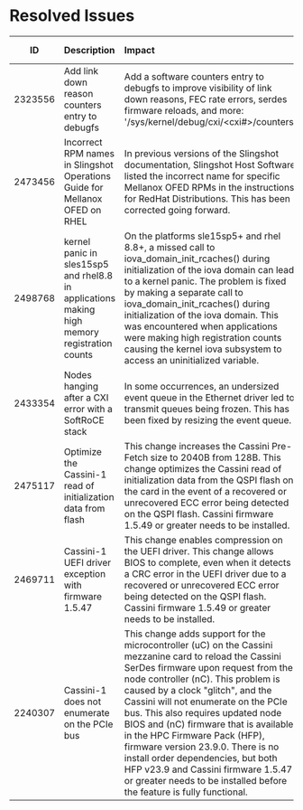 # Resolved Issues

|   ID    | Description                                                                                  | Impact                                                                                                                                                                                                                                                                                                                                                                                                                                                                                                                                                                  | Component                   | Affected Version/s                |
| :-----: | :------------------------------------------------------------------------------------------- | :---------------------------------------------------------------------------------------------------------------------------------------------------------------------------------------------------------------------------------------------------------------------------------------------------------------------------------------------------------------------------------------------------------------------------------------------------------------------------------------------------------------------------------------------------------------------- | :-------------------------- | :-------------------------------- |
| 2323556 | Add link down reason counters entry to debugfs                                               | Add a software counters entry to debugfs to improve visibility of link down reasons, FEC rate errors, serdes firmware reloads, and more: '/sys/kernel/debug/cxi/<cxi#>/counters'                                                                                                                                                                                                                                                                                                                                                                                        | Cassini ASIC                | Slingshot v2.1.0                  |
| 2473456 | Incorrect RPM names in Slingshot Operations Guide for Mellanox OFED on RHEL                  | In previous versions of the Slingshot documentation, Slingshot Host Software listed the incorrect name for specific Mellanox OFED RPMs in the instructions for RedHat Distributions. This has been corrected going forward.                                                                                                                                                                                                                                                                                                                                             | Documentation Mellanox OFED | slingshot v2.1.1                  |
| 2498768 | kernel panic in sles15sp5 and rhel8.8 in applications making high memory registration counts | On the platforms sle15sp5+ and rhel 8.8+, a missed call to iova_domain_init_rcaches() during initialization of the iova domain can lead to a kernel panic. The problem is fixed by making a separate call to iova_domain_init_rcaches() during initialization of the iova domain. This was encountered when applications were making high registration counts causing the kernel iova subsystem to access an uninitialized variable.                                                                                                                                    | cxicore                     | Slingshot v2.1.1                  |
| 2433354 | Nodes hanging after a CXI error with a SoftRoCE stack                                        | In some occurrences, an undersized event queue in the Ethernet driver led to transmit queues being frozen. This has been fixed by resizing the event queue.                                                                                                                                                                                                                                                                                                                                                                                                             | cxicore                     | Slingshot v2.1.0 Slingshot v2.1.1 |
| 2475117 | Optimize the Cassini-1 read of initialization data from flash                                | This change increases the Cassini Pre-Fetch size to 2040B from 128B. This change optimizes the Cassini read of initialization data from the QSPI flash on the card in the event of a recovered or unrecovered ECC error being detected on the QSPI flash. Cassini firmware 1.5.49 or greater needs to be installed.                                                                                                                                                                                                                                                     | Cas1 - FW                   | Slingshot v2.1.1                  |
| 2469711 | Cassini-1 UEFI driver exception with firmware 1.5.47                                         | This change enables compression on the UEFI driver. This change allows BIOS to complete, even when it detects a CRC error in the UEFI driver due to a recovered or unrecovered ECC error being detected on the QSPI flash. Cassini firmware 1.5.49 or greater needs to be installed.                                                                                                                                                                                                                                                                                    | Cas1 - UEFI                 | Slingshot v2.1.1                  |
| 2240307 | Cassini-1 does not enumerate on the PCIe bus                                                 | This change adds support for the microcontroller (uC) on the Cassini mezzanine card to reload the Cassini SerDes firmware upon request from the node controller (nC). This problem is caused by a clock "glitch", and the Cassini will not enumerate on the PCIe bus. This also requires updated node BIOS and (nC) firmware that is available in the HPC Firmware Pack (HFP), firmware version 23.9.0. There is no install order dependencies, but both HFP v23.9 and Cassini firmware 1.5.47 or greater needs to be installed before the feature is fully functional. | Cas1 - FW                   | Slingshot v1.7.0                  |
